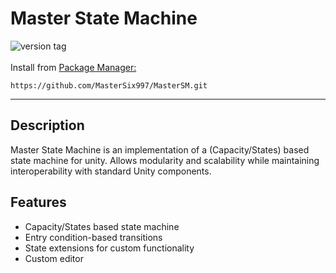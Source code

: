 ﻿# Master State Machine
![version tag](https://img.shields.io/badge/version-0.0.1-blue)
<br/>
<br/>
 Install from [Package Manager:](https://docs.unity3d.com/Manual/upm-ui-giturl.html)
```
https://github.com/MasterSix997/MasterSM.git
```
---
## Description
Master State Machine is an implementation of a (Capacity/States) based state machine for unity. Allows modularity and scalability while maintaining interoperability with standard Unity components.

## Features
- Capacity/States based state machine
- Entry condition-based transitions
- State extensions for custom functionality
- Custom editor